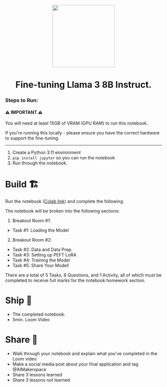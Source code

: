 <p align = "center" draggable=”false” ><img src="https://github.com/AI-Maker-Space/LLM-Dev-101/assets/37101144/d1343317-fa2f-41e1-8af1-1dbb18399719" 
     width="200px"
     height="auto"/>
</p>

## <h1 align="center" id="heading">Fine-tuning Llama 3 8B Instruct.</h1>

### Steps to Run:

#### ⚠ IMPORTANT ⚠

You will need at least 15GB of VRAM (GPU RAM) to run this notebook. 

If you're running this locally - please ensure you have the correct hardware to support the fine-tuning.

---

1. Create a Python 3.11 environment
2. `pip install jupyter` so you can run the notebook
3. Run through the notebook. 

# Build 🏗️

Run the notebook ([Colab link](https://colab.research.google.com/drive/1cFjVETMA9znxLJ9y3KeVjvIU64kIE0Lg?usp=sharing)) and complete the following.

The notebook will be broken into the following sections:

1. Breakout Room #1:
  - Task #1: Loading the Model
2. Breakout Room #2:
  - Task #2: Data and Data Prep.
  - Task #3: Setting up PEFT LoRA
  - Task #4: Training the Model
  - Task #5: Share Your Model!

There are a total of 5 Tasks, 6 Questions, and 1 Activity, all of which must be completed to receive full marks for the notebook homework section.

# Ship 🚢

- The completed notebook. 
- 5min. Loom Video

# Share 🚀
- Walk through your notebook and explain what you've completed in the Loom video
- Make a social media post about your final application and tag @AIMakerspace
- Share 3 lessons learned
- Share 3 lessons not learned

